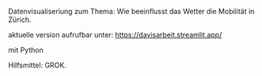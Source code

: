 Datenvisualiseriung zum Thema:
Wie beeinflusst das Wetter die Mobilität in Zürich.

aktuelle version aufrufbar unter:
https://davisarbeit.streamlit.app/


mit Python

Hilfsmittel: GROK.
